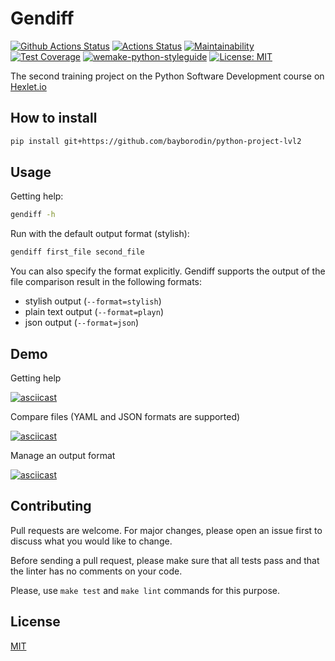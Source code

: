 # Gendiff
[![Github Actions Status](https://github.com/bayborodin/python-project-lvl2/workflows/Python%20CI/badge.svg)](https://github.com/bayborodin/python-project-lvl2/actions)
[![Actions Status](https://github.com/bayborodin/python-project-lvl2/workflows/hexlet-check/badge.svg)](https://github.com/bayborodin/python-project-lvl2/actions)
[![Maintainability](https://api.codeclimate.com/v1/badges/a4bb2bcb4ba0d791eb18/maintainability)](https://codeclimate.com/github/bayborodin/python-project-lvl2/maintainability)
[![Test Coverage](https://api.codeclimate.com/v1/badges/5e093a070ad425fe62f1/test_coverage)](https://codeclimate.com/github/bayborodin/python-project-lvl2/test_coverage)
[![wemake-python-styleguide](https://img.shields.io/badge/style-wemake-000000.svg)](https://github.com/wemake-services/wemake-python-styleguide)
[![License: MIT](https://img.shields.io/badge/License-MIT-yellow.svg)](https://opensource.org/licenses/MIT)

The second training project on the Python Software Development course on [Hexlet.io](https://ru.hexlet.io/professions/python/projects/50)


## How to install
```bash
pip install git+https://github.com/bayborodin/python-project-lvl2
```

## Usage
Getting help:
```bash
gendiff -h
```

Run with the default output format (stylish):
```bash
gendiff first_file second_file
```

You can also specify the format explicitly.
Gendiff supports the output of the file comparison result in the following formats:
* stylish output (```--format=stylish```)
* plain text output (```--format=playn```)
* json output (```--format=json```)

## Demo
Getting help

[![asciicast](https://asciinema.org/a/382499.svg)](https://asciinema.org/a/382499)

Compare files (YAML and JSON formats are supported)

[![asciicast](https://asciinema.org/a/382500.svg)](https://asciinema.org/a/382500)

Manage an output format

[![asciicast](https://asciinema.org/a/382501.svg)](https://asciinema.org/a/382501)

## Contributing
Pull requests are welcome. For major changes, please open an issue first to discuss what you would like to change.

Before sending a pull request, please make sure that all tests pass and that the linter has no comments on your code.

Please, use ```make test``` and ```make lint``` commands for this purpose.

## License
[MIT](https://choosealicense.com/licenses/mit/)
